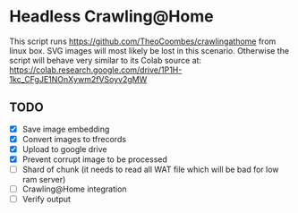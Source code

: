 # Headless Crawling@Home

This script runs https://github.com/TheoCoombes/crawlingathome from linux box. SVG images will most likely be lost in this scenario. Otherwise the script will behave very similar to its Colab source at: https://colab.research.google.com/drive/1P1H-1kc_CFgJE1NOnXywm2fVSoyv2gMW

## TODO
- [x] Save image embedding 
- [x] Convert images to tfrecords
- [x] Upload to google drive
- [x] Prevent corrupt image to be processed
- [ ] Shard of chunk (it needs to read all WAT file which will be bad for low ram server)
- [ ] Crawling@Home integration
- [ ] Verify output
